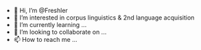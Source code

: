 - 👋 Hi, I’m @Freshler
- 👀 I’m interested in corpus linguistics & 2nd language acquisition  
- 🌱 I’m currently learning ...
- 💞️ I’m looking to collaborate on ...
- 📫 How to reach me ...

<!---
Freshler/Freshler is a ✨ special ✨ repository because its `README.md` (this file) appears on your GitHub profile.
You can click the Preview link to take a look at your changes.
--->
